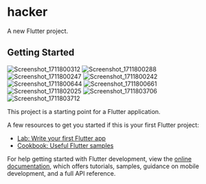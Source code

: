 # hacker

A new Flutter project.

## Getting Started




![Screenshot_1711800312](https://github.com/Yash-Harode/hackerkernel/assets/118569726/0f9ac933-c5be-49fa-b1b2-8cf0f813550f)
![Screenshot_1711800288](https://github.com/Yash-Harode/hackerkernel/assets/118569726/18ff7447-1b88-494d-b044-42557340b5e5)
![Screenshot_1711800247](https://github.com/Yash-Harode/hackerkernel/assets/118569726/381d8cfa-fcdd-4e0c-83d0-8f39e1489369)
![Screenshot_1711800242](https://github.com/Yash-Harode/hackerkernel/assets/118569726/28f410cf-b7b2-4395-bc50-ef5e5f44ca99)
![Screenshot_1711800644](https://github.com/Yash-Harode/hackerkernel/assets/118569726/0279497d-a782-4d6e-a953-e10559c87f10)
![Screenshot_1711800661](https://github.com/Yash-Harode/hackerkernel/assets/118569726/228cd273-957e-4d53-95b3-a223e58d96d6)
![Screenshot_1711802025](https://github.com/Yash-Harode/hackerkernel/assets/118569726/b7f4021a-91b3-46eb-92a0-59effa78c672)
![Screenshot_1711803706](https://github.com/Yash-Harode/hackerkernel/assets/118569726/9a376006-ab87-4304-b09d-bf5c51d866ab)
![Screenshot_1711803712](https://github.com/Yash-Harode/hackerkernel/assets/118569726/f4e37398-9d41-4722-a482-abe81ba20a2b)




This project is a starting point for a Flutter application.

A few resources to get you started if this is your first Flutter project:

- [Lab: Write your first Flutter app](https://docs.flutter.dev/get-started/codelab)
- [Cookbook: Useful Flutter samples](https://docs.flutter.dev/cookbook)

For help getting started with Flutter development, view the
[online documentation](https://docs.flutter.dev/), which offers tutorials,
samples, guidance on mobile development, and a full API reference.
